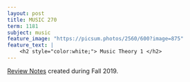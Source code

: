 ```yaml
---
layout: post
title: MUSIC 270
term: 1181
subject: music
feature_image: "https://picsum.photos/2560/600?image=875"
feature_text: |
    <h2 style="color:white;"> Music Theory 1 </h2>
---
```


[Review Notes](/markdown/1199/music270_review/) created during Fall 2019.
